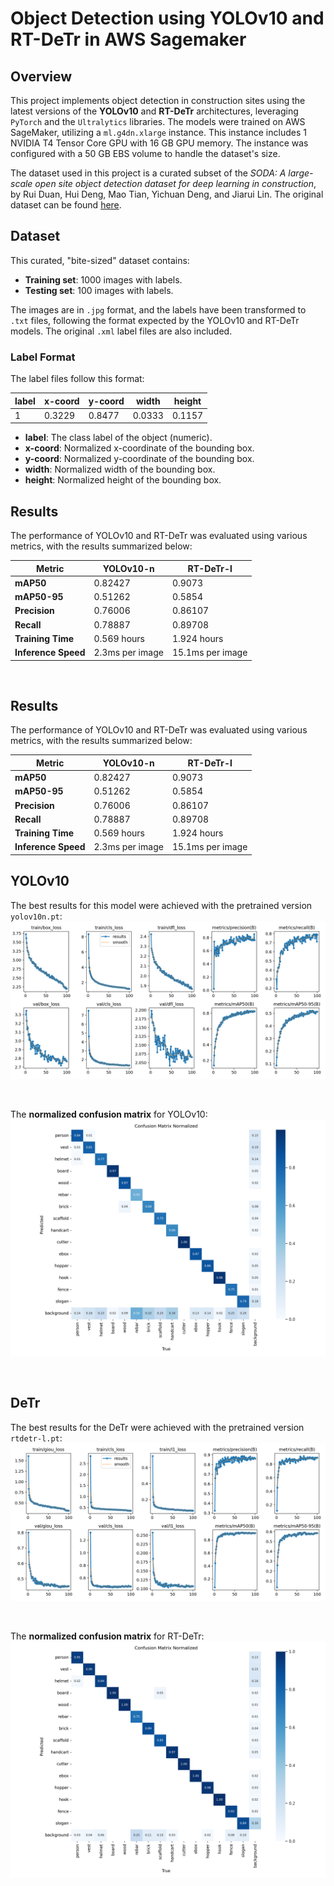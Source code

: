 # Object Detection using YOLOv10 and RT-DeTr in AWS Sagemaker

## Overview

This project implements object detection in construction sites using the latest versions of the **YOLOv10** and **RT-DeTr** architectures, leveraging `PyTorch` and the `Ultralytics` libraries. The models were trained on AWS SageMaker, utilizing a `ml.g4dn.xlarge` instance. This instance includes 1 NVIDIA T4 Tensor Core GPU with 16 GB GPU memory. The instance was configured with a 50 GB EBS volume to handle the dataset's size.

The dataset used in this project is a curated subset of the *SODA: A large-scale open site object detection dataset for deep learning in construction*, by Rui Duan, Hui Deng, Mao Tian, Yichuan Deng, and Jiarui Lin. The original dataset can be found [here](https://www.sciencedirect.com/science/article/abs/pii/S0926580522003727).

## Dataset

This curated, "bite-sized" dataset contains:

- **Training set**: 1000 images with labels.
- **Testing set**: 100 images with labels.

The images are in `.jpg` format, and the labels have been transformed to `.txt` files, following the format expected by the YOLOv10 and RT-DeTr models. The original `.xml` label files are also included.

### Label Format

The label files follow this format:

| label | x-coord | y-coord | width | height |
|-------|---------|---------|-------|--------|
|   1   | 0.3229  | 0.8477  | 0.0333 | 0.1157 |

- **label**: The class label of the object (numeric).
- **x-coord**: Normalized x-coordinate of the bounding box.
- **y-coord**: Normalized y-coordinate of the bounding box.
- **width**: Normalized width of the bounding box.
- **height**: Normalized height of the bounding box.

## Results

The performance of YOLOv10 and RT-DeTr was evaluated using various metrics, with the results summarized below:

| Metric        | YOLOv10-n | RT-DeTr-l |
|---------------|-----------|-----------|
| **mAP50**     | 0.82427   | 0.9073    |
| **mAP50-95**  | 0.51262   | 0.5854    |
| **Precision** | 0.76006   | 0.86107   |
| **Recall**    | 0.78887   | 0.89708   |
| **Training Time** | 0.569 hours | 1.924 hours |
| **Inference Speed** | 2.3ms per image | 15.1ms per image |





<br>

## Results

The performance of YOLOv10 and RT-DeTr was evaluated using various metrics, with the results summarized below:

| Metric        | YOLOv10-n | RT-DeTr-l |
|---------------|-----------|-----------|
| **mAP50**     | 0.82427   | 0.9073    |
| **mAP50-95**  | 0.51262   | 0.5854    |
| **Precision** | 0.76006   | 0.86107   |
| **Recall**    | 0.78887   | 0.89708   |
| **Training Time** | 0.569 hours | 1.924 hours |
| **Inference Speed** | 2.3ms per image | 15.1ms per image |



## **YOLOv10**
The best results for this model were achieved with the pretrained version `yolov10n.pt`:
![Results](runs/detect/results_yolo10_pretrained/results.png)

<br>

The **normalized confusion matrix** for YOLOv10:
![Confusion Matrix](runs/detect/results_yolo10_pretrained/confusion_matrix_normalized.png)


<br>

## **DeTr**
The best results for the DeTr were achieved with the pretrained version `rtdetr-l.pt`:
![Results](runs/detect/results_detr_pretrained/results.png)


<br>

The **normalized confusion matrix** for RT-DeTr:
![Confusion Matrix](runs/detect/results_detr_pretrained/confusion_matrix_normalized.png)
